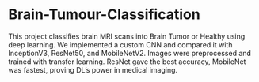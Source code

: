 # Brain-Tumour-Classification
This project classifies brain MRI scans into Brain Tumor or Healthy using deep learning. We implemented a custom CNN and compared it with InceptionV3, ResNet50, and MobileNetV2. Images were preprocessed and trained with transfer learning. ResNet gave the best accuracy, MobileNet was fastest, proving DL’s power in medical imaging.
